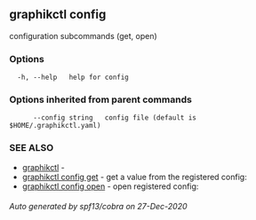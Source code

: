 ## graphikctl config

configuration subcommands (get, open)

### Options

```
  -h, --help   help for config
```

### Options inherited from parent commands

```
      --config string   config file (default is $HOME/.graphikctl.yaml)
```

### SEE ALSO

* [graphikctl](graphikctl.md)	 - 
* [graphikctl config get](graphikctl_config_get.md)	 - get a value from the registered config: 
* [graphikctl config open](graphikctl_config_open.md)	 - open registered config: 

###### Auto generated by spf13/cobra on 27-Dec-2020
